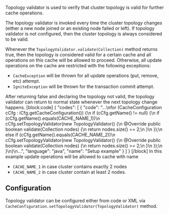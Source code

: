 Topology validator is used to verify that cluster topology is valid for further cache operations. 

The topology validator is invoked every time the cluster topology changes (either a new node joined or an existing node failed or left). If topology validator is not configured, then the cluster topology is always considered to be valid.

Whenever the `TopologyValidator.validate(Collection)` method returns true, then the topology is considered valid for a certain cache and all operations on this cache will be allowed to proceed. Otherwise, all update operations on the cache are restricted with the following exceptions:
- `CacheException` will be thrown for all update operations (put, remove, etc) attempt.
- `IgniteException` will be thrown for the transaction commit attempt.

After returning false and declaring the topology not valid, the topology validator can return to normal state whenever the next topology change happens.
[block:code]
{
  "codes": [
    {
      "code": "...\nfor (CacheConfiguration cCfg : iCfg.getCacheConfiguration()) {\n    if (cCfg.getName() != null) {\n        if (cCfg.getName().equals(CACHE_NAME_1))\n            cCfg.setTopologyValidator(new TopologyValidator() {\n                @Override public boolean validate(Collection<ClusterNode> nodes) {\n                    return nodes.size() == 2;\n                }\n            });\n        else if (cCfg.getName().equals(CACHE_NAME_2))\n            cCfg.setTopologyValidator(new TopologyValidator() {\n                @Override public boolean validate(Collection<ClusterNode> nodes) {\n                    return nodes.size() >= 2;\n                }\n            });\n    }\n}\n...",
      "language": "java",
      "name": "Setup example"
    }
  ]
}
[/block]
In this example update operations will be allowed to cache with name
- `CACHE_NAME_1` in case cluster contains exactly 2 nodes
- `CACHE_NAME_2` in case cluster contain at least 2 nodes.

## Configuration
Topology validator can be configured either from code or XML via `CacheConfiguration.setTopologyValidator(TopologyValidator)` method.